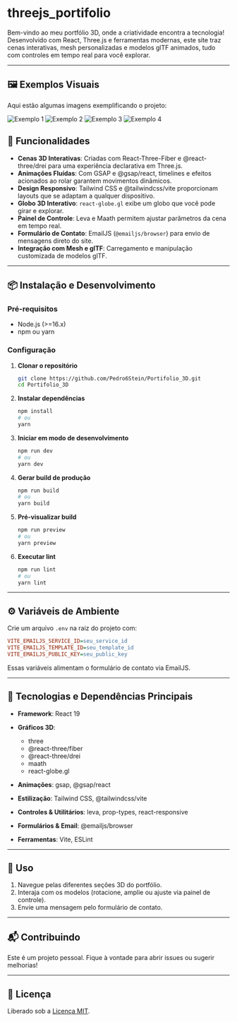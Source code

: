 # threejs\_portifolio

Bem-vindo ao meu portfólio 3D, onde a criatividade encontra a tecnologia! Desenvolvido com React, Three.js e ferramentas modernas, este site traz cenas interativas, mesh personalizadas e modelos glTF animados, tudo com controles em tempo real para você explorar.

---

## 🖼️ Exemplos Visuais

Aqui estão algumas imagens exemplificando o projeto:

![Exemplo 1](public/assets/exemplo1.png)
![Exemplo 2](public/assets/exemplo2.png)
![Exemplo 3](public/assets/exemplo3.png)
![Exemplo 4](public/assets/exemplo4.png)



## 🚀 Funcionalidades

* **Cenas 3D Interativas**: Criadas com React-Three-Fiber e @react-three/drei para uma experiência declarativa em Three.js.
* **Animações Fluídas**: Com GSAP e @gsap/react, timelines e efeitos acionados ao rolar garantem movimentos dinâmicos.
* **Design Responsivo**: Tailwind CSS e @tailwindcss/vite proporcionam layouts que se adaptam a qualquer dispositivo.
* **Globo 3D Interativo**: `react-globe.gl` exibe um globo que você pode girar e explorar.
* **Painel de Controle**: Leva e Maath permitem ajustar parâmetros da cena em tempo real.
* **Formulário de Contato**: EmailJS (`@emailjs/browser`) para envio de mensagens direto do site.
* **Integração com Mesh e glTF**: Carregamento e manipulação customizada de modelos glTF.

---

## 📦 Instalação e Desenvolvimento

### Pré-requisitos

* Node.js (>=16.x)
* npm ou yarn

### Configuração

1. **Clonar o repositório**

   ```bash
   git clone https://github.com/Pedro6Stein/Portifolio_3D.git
   cd Portifolio_3D
   ```

2. **Instalar dependências**

   ```bash
   npm install
   # ou
   yarn
   ```

3. **Iniciar em modo de desenvolvimento**

   ```bash
   npm run dev
   # ou
   yarn dev
   ```

4. **Gerar build de produção**

   ```bash
   npm run build
   # ou
   yarn build
   ```

5. **Pré-visualizar build**

   ```bash
   npm run preview
   # ou
   yarn preview
   ```

6. **Executar lint**

   ```bash
   npm run lint
   # ou
   yarn lint
   ```

---

## ⚙️ Variáveis de Ambiente

Crie um arquivo `.env` na raiz do projeto com:

```ini
VITE_EMAILJS_SERVICE_ID=seu_service_id
VITE_EMAILJS_TEMPLATE_ID=seu_template_id
VITE_EMAILJS_PUBLIC_KEY=seu_public_key
```

Essas variáveis alimentam o formulário de contato via EmailJS.

---

## 🔧 Tecnologias e Dependências Principais

* **Framework**: React 19
* **Gráficos 3D**:

  * three
  * @react-three/fiber
  * @react-three/drei
  * maath
  * react-globe.gl
* **Animações**: gsap, @gsap/react
* **Estilização**: Tailwind CSS, @tailwindcss/vite
* **Controles & Utilitários**: leva, prop-types, react-responsive
* **Formulários & Email**: @emailjs/browser
* **Ferramentas**: Vite, ESLint

---

## 📖 Uso

1. Navegue pelas diferentes seções 3D do portfólio.
2. Interaja com os modelos (rotacione, amplie ou ajuste via painel de controle).
3. Envie uma mensagem pelo formulário de contato.

---

## 📬 Contribuindo

Este é um projeto pessoal. Fique à vontade para abrir issues ou sugerir melhorias!

---

## 📜 Licença

Liberado sob a [Licença MIT](LICENSE).
